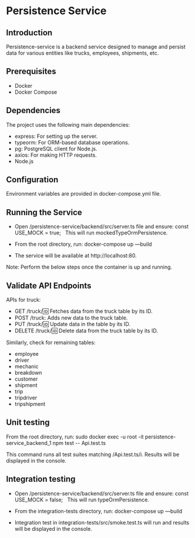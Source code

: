 # Persistence Service

## Introduction

Persistence-service is a backend service designed to manage and persist data for various entities like trucks, employees, shipments, etc.

## Prerequisites

* Docker
* Docker Compose

## Dependencies

The project uses the following main dependencies:
* express: For setting up the server.
* typeorm: For ORM-based database operations.
* pg: PostgreSQL client for Node.js.
* axios: For making HTTP requests.
* Node.js

## Configuration

Environment variables are provided in docker-compose.yml file.

## Running the Service

* Open /persistence-service/backend/src/server.ts file and ensure: const USE_MOCK = true;   This will run mockedTypeOrmPersistence.

* From the root directory, run: docker-compose up —build  
* The service will be available at http://localhost:80.

Note: Perform the below steps once the container is up and running.

## Validate API Endpoints

APIs for truck:
* GET /truck/:id: Fetches data from the truck table by its ID.
* POST /truck: Adds new data to the truck table.
* PUT /truck/:id: Update data in the table by its ID.
* DELETE /truck/:id: Delete data from the truck table by its ID.

Similarly, check for remaining tables:
* employee
* driver
* mechanic
* breakdown
* customer
* shipment
* trip
* tripdriver
* tripshipment

## Unit testing

From the root directory, run:
sudo docker exec -u root -it persistence-service_backend_1 npm test -- Api.test.ts

This command runs all test suites matching /Api.test.ts/i. 
Results will be displayed in the console.

## Integration testing

* Open /persistence-service/backend/src/server.ts file and ensure: const USE_MOCK = false;   This will run typeOrmPersistence.

* From the integration-tests directory, run: docker-compose up —build

*  Integration test in integration-tests/src/smoke.test.ts will run and results will be displayed in the console.

